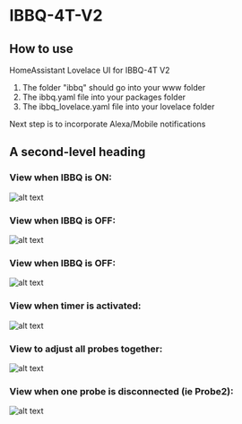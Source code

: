 # IBBQ-4T-V2

## How to use
HomeAssistant Lovelace UI for IBBQ-4T V2

1. The folder "ibbq" should go into your www folder
2. The ibbq.yaml file into your packages folder
3. The ibbq_lovelace.yaml file into your lovelace folder

Next step is to incorporate Alexa/Mobile notifications

## A second-level heading

### View when IBBQ is ON:
![alt text](https://github.com/TurboTronix/IBBQ-4T-V2/blob/Sample-Images/Screenshot%202024-01-05%20101940.png?raw=true)

### View when IBBQ is OFF:
![alt text](https://github.com/TurboTronix/IBBQ-4T-V2/blob/Sample-Images/Screenshot%202024-01-05%20101857.png?raw=true)

### View when IBBQ is OFF:
![alt text](https://github.com/TurboTronix/IBBQ-4T-V2/blob/Sample-Images/Screenshot%202024-01-05%20101857.png?raw=true)

### View when timer is activated:
![alt text](https://github.com/TurboTronix/IBBQ-4T-V2/blob/Sample-Images/Screenshot%202024-01-05%20101958.png?raw=true)

### View to adjust all probes together:
![alt text](https://github.com/TurboTronix/IBBQ-4T-V2/blob/Sample-Images/Screenshot%202024-01-05%20102013.png?raw=true)

### View when one probe is disconnected (ie Probe2):
![alt text](https://github.com/TurboTronix/IBBQ-4T-V2/blob/Sample-Images/Screenshot%202024-01-05%20102040.png?raw=true)
